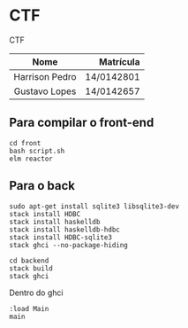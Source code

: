 # CTF
CTF

Nome | Matrícula
:-------: | ------:
Harrison Pedro     | 14/0142801
Gustavo Lopes    | 14/0142657

## Para compilar o front-end

```
cd front
bash script.sh
elm reactor
```

## Para o back

```
sudo apt-get install sqlite3 libsqlite3-dev
stack install HDBC
stack install haskelldb
stack install haskelldb-hdbc
stack install HDBC-sqlite3
stack ghci --no-package-hiding
```

```
cd backend
stack build
stack ghci
```

Dentro do ghci

```
:load Main
main
```
